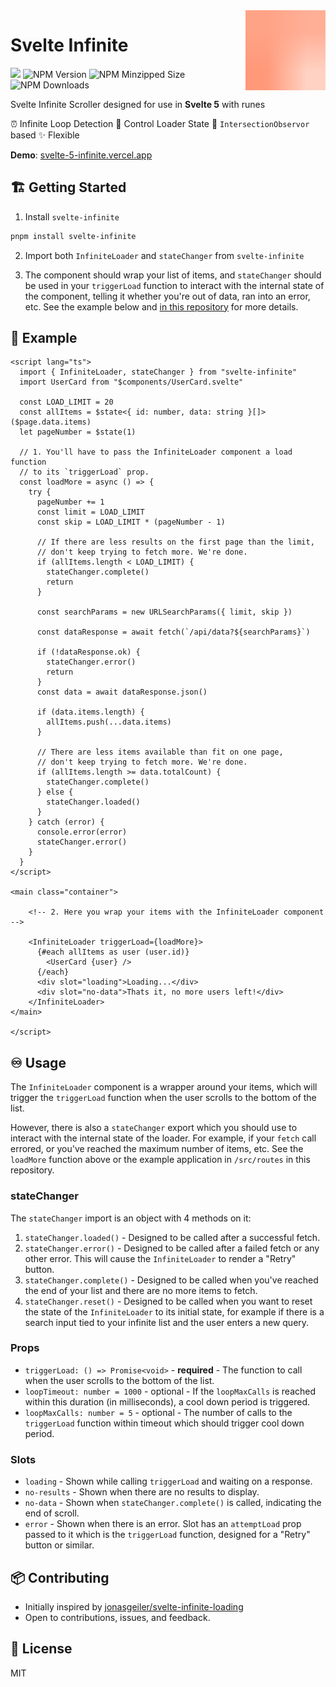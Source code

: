 <img align="right" src="https://raw.githubusercontent.com/ndom91/svelte-infinite/51683d459ae954a99e7c5c25817ed667678a0840/src/assets/SvelteLogo.svg" alt="Svelte Logo" width="128px" />

# Svelte Infinite

<p dir="auto">
  <img src="https://img.shields.io/badge/typescript-black?style=for-the-badge&logo=typescript&logoColor=white" />
  <img alt="NPM Version" src="https://img.shields.io/npm/v/svelte-infinite?style=for-the-badge&labelColor=black&color=black&link=https%3A%2F%2Fwww.npmjs.com%2Fpackage%2Fsvelte-infinite">
  <img alt="NPM Minzipped Size" src="https://img.shields.io/badge/13kb-size?style=for-the-badge&label=size&labelColor=black&color=black&link=https%3A%2F%2Fwww.npmjs.com%2Fpackage%2Fsvelte-infinite">
  <img alt="NPM Downloads" src="https://img.shields.io/npm/dm/svelte-infinite?style=for-the-badge&labelColor=black&color=black&link=https%3A%2F%2Fwww.npmjs.com%2Fpackage%2Fsvelte-infinite">
</p>

Svelte Infinite Scroller designed for use in **Svelte 5** with runes

⏰ Infinite Loop Detection
📣 Control Loader State
🔎 `IntersectionObservor` based
✨ Flexible

**Demo**: [svelte-5-infinite.vercel.app](https://svelte-5-infinite.vercel.app)

## 🏗️ Getting Started

1. Install `svelte-infinite`

```bash
pnpm install svelte-infinite
```

2. Import both `InfiniteLoader` and `stateChanger` from `svelte-infinite`

3. The component should wrap your list of items, and `stateChanger` should be used in your `triggerLoad` function to interact with the internal state of the component, telling it whether you're out of data, ran into an error, etc. See the example below and [in this repository](https://github.com/ndom91/svelte-infinite/blob/main/src/routes/%2Bpage.svelte#L12-L50) for more details.

## 🍍 Example

```svelte
<script lang="ts">
  import { InfiniteLoader, stateChanger } from "svelte-infinite"
  import UserCard from "$components/UserCard.svelte"

  const LOAD_LIMIT = 20
  const allItems = $state<{ id: number, data: string }[]>($page.data.items)
  let pageNumber = $state(1)

  // 1. You'll have to pass the InfiniteLoader component a load function
  // to its `triggerLoad` prop.
  const loadMore = async () => {
    try {
      pageNumber += 1
      const limit = LOAD_LIMIT
      const skip = LOAD_LIMIT * (pageNumber - 1)

      // If there are less results on the first page than the limit,
      // don't keep trying to fetch more. We're done.
      if (allItems.length < LOAD_LIMIT) {
        stateChanger.complete()
        return
      }

      const searchParams = new URLSearchParams({ limit, skip })

      const dataResponse = await fetch(`/api/data?${searchParams}`)

      if (!dataResponse.ok) {
        stateChanger.error()
        return
      }
      const data = await dataResponse.json()

      if (data.items.length) {
        allItems.push(...data.items)
      }

      // There are less items available than fit on one page,
      // don't keep trying to fetch more. We're done.
      if (allItems.length >= data.totalCount) {
        stateChanger.complete()
      } else {
        stateChanger.loaded()
      }
    } catch (error) {
      console.error(error)
      stateChanger.error()
    }
  }
</script>

<main class="container">

    <!-- 2. Here you wrap your items with the InfiniteLoader component -->

    <InfiniteLoader triggerLoad={loadMore}>
      {#each allItems as user (user.id)}
        <UserCard {user} />
      {/each}
      <div slot="loading">Loading...</div>
      <div slot="no-data">Thats it, no more users left!</div>
    </InfiniteLoader>
</main>

</script>
```

## ♾️ Usage

The `InfiniteLoader` component is a wrapper around your items, which will trigger the `triggerLoad` function when the user scrolls to the bottom of the list.

However, there is also a `stateChanger` export which you should use to interact with the internal state of the loader. For example, if your `fetch` call errored, or you've reached the maximum number of items, etc. See the `loadMore` function above or the example application in `/src/routes` in this repository.

### stateChanger

The `stateChanger` import is an object with 4 methods on it:

1. `stateChanger.loaded()` - Designed to be called after a successful fetch.
2. `stateChanger.error()` - Designed to be called after a failed fetch or any other error. This will cause the `InfiniteLoader` to render a "Retry" button.
3. `stateChanger.complete()` - Designed to be called when you've reached the end of your list and there are no more items to fetch.
4. `stateChanger.reset()` - Designed to be called when you want to reset the state of the `InfiniteLoader` to its initial state, for example if there is a search input tied to your infinite list and the user enters a new query.

### Props

- `triggerLoad: () => Promise<void>` - **required** - The function to call when the user scrolls to the bottom of the list.
- `loopTimeout: number = 1000` - optional - If the `loopMaxCalls` is reached within this duration (in milliseconds), a cool down period is triggered.
- `loopMaxCalls: number = 5` - optional - The number of calls to the `triggerLoad` function within timeout which should trigger cool down period.

### Slots

- `loading` - Shown while calling `triggerLoad` and waiting on a response.
- `no-results` - Shown when there are no results to display.
- `no-data` - Shown when `stateChanger.complete()` is called, indicating the end of scroll.
- `error` - Shown when there is an error. Slot has an `attemptLoad` prop passed to it which is the `triggerLoad` function, designed for a "Retry" button or similar.

## 📦 Contributing

- Initially inspired by [jonasgeiler/svelte-infinite-loading](https://github.com/jonasgeiler/svelte-infinite-loading)
- Open to contributions, issues, and feedback.

## 📝 License

MIT
